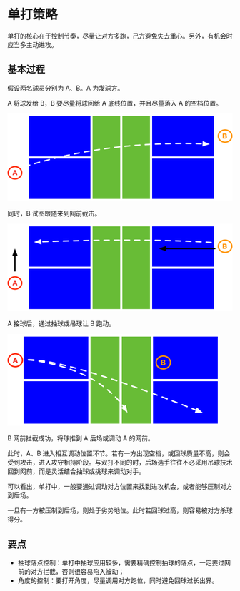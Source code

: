 # 单打策略

单打的核心在于控制节奏，尽量让对方多跑，己方避免失去重心。另外，有机会时应当多主动进攻。

## 基本过程

假设两名球员分别为 A、B。A 为发球方。

A 将球发给 B，B 要尽量将球回给 A 底线位置，并且尽量落入 A 的空档位置。

![single-strategy-01](_images/single-strategy-01.png)

同时，B 试图跟随来到网前截击。

![single-strategy-02](_images/single-strategy-02.png)

A 接球后，通过抽球或吊球让 B 跑动。

![single-strategy-03](_images/single-strategy-03.png)

B 网前拦截成功，将球推到 A 后场或调动 A 的网前。

此时，A、B 进入相互调动位置环节。若有一方出现空档，或回球质量不高，则会受到攻击，进入攻守相持阶段。与双打不同的时，后场选手往往不必采用吊球技术回到网前，而是灵活结合抽球或挑球来调动对手。

可以看出，单打中，一般要通过调动对方位置来找到进攻机会，或者能够压制对方到后场。

一旦有一方被压制到后场，则处于劣势地位。此时若回球过高，则容易被对方杀球得分。

## 要点

* 抽球落点控制：单打中抽球应用较多，需要精确控制抽球的落点，一定要过网前的对方拦截，否则很容易陷入被动；
* 角度的控制：要打开角度，尽量调用对方跑位，同时避免回球过长出界。